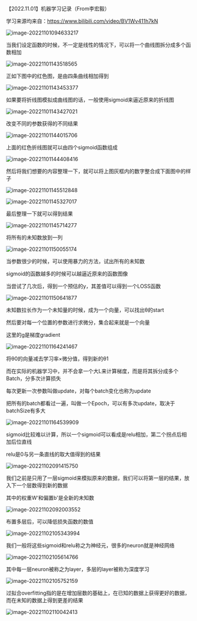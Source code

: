 【2022.11.01】机器学习记录（From李宏毅）

学习来源均来自：https://www.bilibili.com/video/BV1Wv411h7kN

![image-20221101094633217](https://i0.hdslb.com/bfs/album/704943f4f8e13892986e91a179bdc22197dd63ee.png)

当我们设定函数的时候，不一定是线性的情况下，可以将一个曲线图拆分成多个函数相加

![image-20221101143518565](https://i0.hdslb.com/bfs/album/b2b7e62d3b60d4cab3e28451815300673c56d24a.png)

正如下图中的红色图，是由四条曲线相加得到

![image-20221101143453377](https://i0.hdslb.com/bfs/album/f6fbc4b41ea22267cef24fec0d19361938102640.png)

如果要将折线图模拟成曲线图的话，一般使用sigmoid来逼近原来的折线图

![image-20221101143427021](https://i0.hdslb.com/bfs/album/ce518ab101e05b68076bca1b5523ce04fb8fd138.png)

改变不同的参数获得的不同结果

![image-20221101144015706](https://i0.hdslb.com/bfs/album/d6d6ab3d8cedce02752e8c60c048579c5a2881d2.png)

上面的红色折线图就可以由四个sigmoid函数组成

![image-20221101144408416](https://i0.hdslb.com/bfs/album/af22bb8c3b683189a87dcd889263249bf61fec32.png)

然后将我们想要的内容整理一下，就可以将上图灰框内的数字整合成下面图中的样子

![image-20221101145512848](https://i0.hdslb.com/bfs/album/95150c134cd265258bca52f6f2ff5a05cb96dc3f.png)

![image-20221101145327017](https://i0.hdslb.com/bfs/album/6090f3f00856e990e928740918469361a0f4e3e6.png)

最后整理一下就可以得到结果

![image-20221101145714277](https://i0.hdslb.com/bfs/album/f28c298ca60307e3da959c4502a23770a59d93b1.png)

将所有的未知数放到一列

![image-20221101150055174](https://i0.hdslb.com/bfs/album/65b3baa35ece9d7a1a0216d2aea07c3b1dbb88c9.png)

当参数很少的时候，可以使用暴力的方法，试出所有的未知数

sigmoid的函数越多的时候可以越逼近原来的函数图像

当尝试了几次后，得到一个预估的y，其差值可以得到一个LOSS函数

![image-20221101150641877](https://i0.hdslb.com/bfs/album/387900e7bacf157fe2b5719cccc478152499ef1e.png)

未知数拉长作为一个未知量的时候，成为一个向量，可以找出θ的start

然后要对每一个位置的参数进行求微分，集合起来就是一个向量

这里的g是梯度gradient

![image-20221101164241467](https://i0.hdslb.com/bfs/album/00ac9666fd91aa418e06402fc45b3880f56d581e.png)

将θ0的向量减去学习率×微分值，得到新的θ1

而在实际的机器学习中，并不会拿一个大L来计算梯度，而是将其拆分成多个Batch，分多次计算损失

每次更新一次参数叫做update，对每个batch变化也称为update

把所有的batch都看过一遍，叫做一个Epoch，可以有多次update，取决于batchSize有多大

![image-20221101164539909](https://i0.hdslb.com/bfs/album/efb59148fc35bcad9eca3dd6b74492a959590160.png)

sigmoid比较难以计算，所以一个sigmoid可以看成是relu相加，第二个拐点后相加后位直线

relu是0与另一条直线的取大值得到的结果

![image-20221102091415750](https://i0.hdslb.com/bfs/album/22bd2bcb5002f2c47e4213ce3fba06a046ad1b58.png)

我们之前是只用了一层sigmoid来模拟原来的数据，我们可以将第一层的结果，放入下一个层数得到新的数据

其中的权重W‘和偏置b'是全新的未知数

![image-20221102092003552](https://i0.hdslb.com/bfs/album/5c4d2aba4e2211551e0957317199ebe1edb7a482.png)

布置多层后，可以降低损失函数的数值

![image-20221102105343994](https://i0.hdslb.com/bfs/album/d22eb4a680abce182fab3226b176d6afb689459b.png)

我们一般将这些sigmoid和relu称之为神经元，很多的neuron就是神经网络

![image-20221102105614766](https://i0.hdslb.com/bfs/album/74bd414a474892f66dec949fd64662baeeb975e2.png)

其中每一层neuron被称之为layer，多层的layer被称为深度学习

![image-20221102105752159](https://i0.hdslb.com/bfs/album/badb19da240c175de6d4c271adb52522025225cf.png)

过拟合overfitting指的是在增加层数的基础上，在已知的数据上获得更好的数据，而在未知的数据上得到更差的结果

![image-20221102110042413](https://i0.hdslb.com/bfs/album/719ebd885d6d2f6b7556d62b0eee091dbe2e8e47.png)
